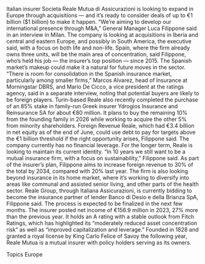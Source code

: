 Italian insurer Societa Reale Mutua di Assicurazioni is looking to expand in Europe through acquisitions — and it’s ready to consider deals of up to €1 billion ($1 billion) to make it happen.
“We’re aiming to develop our international presence through M&A,” General Manager Luca Filippone said in an interview in Milan.
The company is looking at acquisitions in Iberia and central and eastern Europe, and possibly in South America, the executive said, with a focus on both life and non-life.
Spain, where the firm already owns three units, will be the main area of concentration, said Filippone, who’s held his job — the insurer’s top position — since 2015.
The Spanish market’s makeup could make it a natural for future moves in the sector.
“There is room for consolidation in the Spanish insurance market, particularly among smaller firms,” Marcos Alvarez, head of Insurance at Morningstar DBRS, and Mario De Cicco, a vice president at the ratings agency, said in a separate interview, noting that potential buyers are likely to be foreign players.
Turin-based Reale also recently completed the purchase of an 85% stake in family-run Greek insurer Ydrogios Insurance and Reinsurance SA for about €80 million. It plans to buy the remaining 10% from the founding family in 2026 while working to acquire the other 5% from minority shareholders.
Foreign Revenue
Reale, which had €3.4 billion in net equity as of the end of June, could use debt to pay for targets above the €1 billion threshold if the right opportunity arises, Filippone said. The company currently has no financial leverage.
For the longer term, Reale is looking to maintain its current identity. “In 10 years we still want to be a mutual insurance firm, with a focus on sustainability,” Filippone said.
As part of the insurer’s plan, Filippone aims to increase foreign revenue to 30% of the total by 2034, compared with 20% last year.
The firm is also looking beyond insurance in its home market, where it’s working to diversify into areas like communal and assisted senior living, and other parts of the health sector.
Reale Group, through Italiana Assicurazioni, is currently bidding to become the insurance partner of lender Banco di Desio e della Brianza SpA, Filippone said. The process is expected to be finalized in the next few months.
The insurer posted net income of €156.9 million in 2023, 27% more than the previous year. It holds an A rating with a stable outlook from Fitch Ratings, which has highlighted its “moderately reduced asset concentration risk” as well as “improved capitalization and leverage.”
Founded in 1828 and granted a royal license by King Carlo Felice of Savoy the following year, Reale Mutua is a mutual insurer with policy holders serving as its owners.

Topics
Europe
